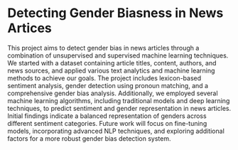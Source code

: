 # Detecting Gender Biasness in News Artices 

This project aims to detect gender bias in news articles through a combination of unsupervised and supervised machine learning techniques. We started with a dataset containing article titles, content, authors, and news sources, and applied various text analytics and machine learning methods to achieve our goals. The project includes lexicon-based sentiment analysis, gender detection using pronoun matching, and a comprehensive gender bias analysis. Additionally, we employed several machine learning algorithms, including traditional models and deep learning techniques, to predict sentiment and gender representation in news articles. Initial findings indicate a balanced representation of genders across different sentiment categories. Future work will focus on fine-tuning models, incorporating advanced NLP techniques, and exploring additional factors for a more robust gender bias detection system.
